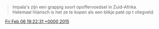 > Impala's zijn een grappig soort opoffervoedsel in Zuid\-Afrika\. Helemaal hilarisch is het ze te kopen als een blikje paté op t vliegveld\.

<img src="../../media/tweet.ico" width="12" /> [Fri Feb 06 19:22:31 +0000 2015](https://twitter.com/DromerDenker/status/563779792366239744)